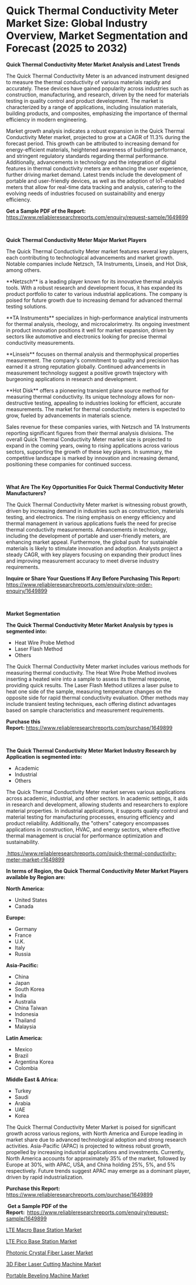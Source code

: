 <p><h1>Quick Thermal Conductivity Meter Market Size: Global Industry Overview, Market Segmentation and Forecast (2025 to 2032)</h1></p><p><strong>Quick Thermal Conductivity Meter Market Analysis and Latest Trends</strong></p>
<p><p>The Quick Thermal Conductivity Meter is an advanced instrument designed to measure the thermal conductivity of various materials rapidly and accurately. These devices have gained popularity across industries such as construction, manufacturing, and research, driven by the need for materials testing in quality control and product development. The market is characterized by a range of applications, including insulation materials, building products, and composites, emphasizing the importance of thermal efficiency in modern engineering.</p><p>Market growth analysis indicates a robust expansion in the Quick Thermal Conductivity Meter market, projected to grow at a CAGR of 11.3% during the forecast period. This growth can be attributed to increasing demand for energy-efficient materials, heightened awareness of building performance, and stringent regulatory standards regarding thermal performance. Additionally, advancements in technology and the integration of digital features in thermal conductivity meters are enhancing the user experience, further driving market demand. Latest trends include the development of portable and user-friendly devices, as well as the adoption of IoT-enabled meters that allow for real-time data tracking and analysis, catering to the evolving needs of industries focused on sustainability and energy efficiency.</p></p>
<p><strong>Get a Sample PDF of the Report:&nbsp;</strong> <a href="https://www.reliableresearchreports.com/enquiry/request-sample/1649899?utm_campaign=41&utm_medium=2&utm_source=Github&utm_content=ia&utm_term=17022025&utm_id=quick-thermal-conductivity-meter">https://www.reliableresearchreports.com/enquiry/request-sample/1649899</a></p>
<p>&nbsp;</p>
<p><strong>Quick Thermal Conductivity Meter Major Market Players</strong></p>
<p><p>The Quick Thermal Conductivity Meter market features several key players, each contributing to technological advancements and market growth. Notable companies include Netzsch, TA Instruments, Linseis, and Hot Disk, among others. </p><p>**Netzsch** is a leading player known for its innovative thermal analysis tools. With a robust research and development focus, it has expanded its product portfolio to cater to various industrial applications. The company is poised for future growth due to increasing demand for advanced thermal testing solutions.</p><p>**TA Instruments** specializes in high-performance analytical instruments for thermal analysis, rheology, and microcalorimetry. Its ongoing investment in product innovation positions it well for market expansion, driven by sectors like automotive and electronics looking for precise thermal conductivity measurements.</p><p>**Linseis** focuses on thermal analysis and thermophysical properties measurement. The company's commitment to quality and precision has earned it a strong reputation globally. Continued advancements in measurement technology suggest a positive growth trajectory with burgeoning applications in research and development.</p><p>**Hot Disk** offers a pioneering transient plane source method for measuring thermal conductivity. Its unique technology allows for non-destructive testing, appealing to industries looking for efficient, accurate measurements. The market for thermal conductivity meters is expected to grow, fueled by advancements in materials science.</p><p>Sales revenue for these companies varies, with Netzsch and TA Instruments reporting significant figures from their thermal analysis divisions. The overall Quick Thermal Conductivity Meter market size is projected to expand in the coming years, owing to rising applications across various sectors, supporting the growth of these key players. In summary, the competitive landscape is marked by innovation and increasing demand, positioning these companies for continued success.</p></p>
<p>&nbsp;</p>
<p><strong>What Are The Key Opportunities For Quick Thermal Conductivity Meter Manufacturers?</strong></p>
<p><p>The Quick Thermal Conductivity Meter market is witnessing robust growth, driven by increasing demand in industries such as construction, materials testing, and electronics. The rising emphasis on energy efficiency and thermal management in various applications fuels the need for precise thermal conductivity measurements. Advancements in technology, including the development of portable and user-friendly meters, are enhancing market appeal. Furthermore, the global push for sustainable materials is likely to stimulate innovation and adoption. Analysts project a steady CAGR, with key players focusing on expanding their product lines and improving measurement accuracy to meet diverse industry requirements.</p></p>
<p><strong>Inquire or Share Your Questions If Any Before Purchasing This Report:</strong> <a href="https://www.reliableresearchreports.com/enquiry/pre-order-enquiry/1649899?utm_campaign=41&utm_medium=2&utm_source=Github&utm_content=ia&utm_term=17022025&utm_id=quick-thermal-conductivity-meter">https://www.reliableresearchreports.com/enquiry/pre-order-enquiry/1649899</a></p>
<p>&nbsp;</p>
<p><strong>Market Segmentation</strong></p>
<p><strong>The Quick Thermal Conductivity Meter Market Analysis by types is segmented into:</strong></p>
<p><ul><li>Heat Wire Probe Method</li><li>Laser Flash Method</li><li>Others</li></ul></p>
<p><p>The Quick Thermal Conductivity Meter market includes various methods for measuring thermal conductivity. The Heat Wire Probe Method involves inserting a heated wire into a sample to assess its thermal response, providing quick results. The Laser Flash Method utilizes a laser pulse to heat one side of the sample, measuring temperature changes on the opposite side for rapid thermal conductivity evaluation. Other methods may include transient testing techniques, each offering distinct advantages based on sample characteristics and measurement requirements.</p></p>
<p><strong>Purchase this Report:&nbsp;</strong><a href="https://www.reliableresearchreports.com/purchase/1649899?utm_campaign=41&utm_medium=2&utm_source=Github&utm_content=ia&utm_term=17022025&utm_id=quick-thermal-conductivity-meter">https://www.reliableresearchreports.com/purchase/1649899</a></p>
<p>&nbsp;</p>
<p><strong>The Quick Thermal Conductivity Meter Market Industry Research by Application is segmented into:</strong></p>
<p><ul><li>Academic</li><li>Industrial</li><li>Others</li></ul></p>
<p><p>The Quick Thermal Conductivity Meter market serves various applications across academic, industrial, and other sectors. In academic settings, it aids in research and development, allowing students and researchers to explore material properties. In industrial applications, it supports quality control and material testing for manufacturing processes, ensuring efficiency and product reliability. Additionally, the "others" category encompasses applications in construction, HVAC, and energy sectors, where effective thermal management is crucial for performance optimization and sustainability.</p></p>
<p><a href="https://www.reliableresearchreports.com/quick-thermal-conductivity-meter-market-r1649899?utm_campaign=41&utm_medium=2&utm_source=Github&utm_content=ia&utm_term=17022025&utm_id=quick-thermal-conductivity-meter">&nbsp;https://www.reliableresearchreports.com/quick-thermal-conductivity-meter-market-r1649899</a></p>
<p><strong>In terms of Region, the Quick Thermal Conductivity Meter Market Players available by Region are:</strong></p>
<p>
    <p> <strong> North America: </strong>
        <ul>
            <li>United States</li>
            <li>Canada</li>
        </ul>
        </p> 
    <p> <strong> Europe: </strong>
        <ul>
            <li>Germany</li>
            <li>France</li>
            <li>U.K.</li>
            <li>Italy</li>
            <li>Russia</li>
        </ul>
        </p> 
    <p> <strong> Asia-Pacific: </strong>
        <ul>
            <li>China</li>
            <li>Japan</li>
            <li>South Korea</li>
            <li>India</li>
            <li>Australia</li>
            <li>China Taiwan</li>
            <li>Indonesia</li>
            <li>Thailand</li>
            <li>Malaysia</li>
        </ul>
        </p> 
    <p> <strong> Latin America: </strong>
        <ul>
            <li>Mexico</li>
            <li>Brazil</li>
            <li>Argentina Korea</li>
            <li>Colombia</li>
        </ul>
        </p> 
    <p> <strong> Middle East & Africa: </strong>
        <ul>
            <li>Turkey</li>
            <li>Saudi</li>
            <li>Arabia</li>
            <li>UAE</li>
            <li>Korea</li>
        </ul>
    </p>
    </p>
<p><p>The Quick Thermal Conductivity Meter Market is poised for significant growth across various regions, with North America and Europe leading in market share due to advanced technological adoption and strong research activities. Asia-Pacific (APAC) is projected to witness robust growth, propelled by increasing industrial applications and investments. Currently, North America accounts for approximately 35% of the market, followed by Europe at 30%, with APAC, USA, and China holding 25%, 5%, and 5% respectively. Future trends suggest APAC may emerge as a dominant player, driven by rapid industrialization.</p></p>
<p><strong>Purchase this Report: </strong><a href="https://www.reliableresearchreports.com/purchase/1649899?utm_campaign=41&utm_medium=2&utm_source=Github&utm_content=ia&utm_term=17022025&utm_id=quick-thermal-conductivity-meter">https://www.reliableresearchreports.com/purchase/1649899</a></p>
<p>&nbsp;<strong>Get a Sample PDF of the Report:&nbsp;&nbsp;</strong><a href="https://www.reliableresearchreports.com/enquiry/request-sample/1649899?utm_campaign=41&utm_medium=2&utm_source=Github&utm_content=ia&utm_term=17022025&utm_id=quick-thermal-conductivity-meter">https://www.reliableresearchreports.com/enquiry/request-sample/1649899</a></p>
<p><strong></strong></p>
<p><p><a href="https://github.com/vjorelaclliv/Market-Research-Report-List-1/blob/main/lte-macro-base-station-market.md?utm_campaign=41&utm_medium=2&utm_source=Github&utm_content=ia&utm_term=17022025&utm_id=quick-thermal-conductivity-meter">LTE Macro Base Station Market</a></p><p><a href="https://github.com/aiexisaliwan/Market-Research-Report-List-1/blob/main/lte-pico-base-station-market.md?utm_campaign=41&utm_medium=2&utm_source=Github&utm_content=ia&utm_term=17022025&utm_id=quick-thermal-conductivity-meter">LTE Pico Base Station Market</a></p><p><a href="https://github.com/xtysizov/Market-Research-Report-List-1/blob/main/photonic-crystal-fiber-laser-market.md?utm_campaign=41&utm_medium=2&utm_source=Github&utm_content=ia&utm_term=17022025&utm_id=quick-thermal-conductivity-meter">Photonic Crystal Fiber Laser Market</a></p><p><a href="https://github.com/djembashote/Market-Research-Report-List-1/blob/main/3d-fiber-laser-cutting-machine-market.md?utm_campaign=41&utm_medium=2&utm_source=Github&utm_content=ia&utm_term=17022025&utm_id=quick-thermal-conductivity-meter">3D Fiber Laser Cutting Machine Market</a></p><p><a href="https://github.com/xalatieusope/Market-Research-Report-List-1/blob/main/portable-beveling-machine-market.md?utm_campaign=41&utm_medium=2&utm_source=Github&utm_content=ia&utm_term=17022025&utm_id=quick-thermal-conductivity-meter">Portable Beveling Machine Market</a></p></p>